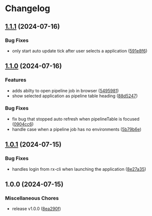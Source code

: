 # Changelog

## [1.1.1](https://github.com/FredrikMWold/radix-tui/compare/v1.1.0...v1.1.1) (2024-07-16)


### Bug Fixes

* only start auto update tick after user selects a application ([591e8f6](https://github.com/FredrikMWold/radix-tui/commit/591e8f648b354a9e468cd501da199e6810f34ed1))

## [1.1.0](https://github.com/FredrikMWold/radix-tui/compare/v1.0.1...v1.1.0) (2024-07-16)


### Features

* adds abilty to open pipeline job in browser ([5495981](https://github.com/FredrikMWold/radix-tui/commit/549598180a1bfeeb9446bbe2f4a06de8ebf4af21))
* show selected application as pipeline table heading ([88d5247](https://github.com/FredrikMWold/radix-tui/commit/88d5247d1edacec2adc780ffe6c8d7967eacd890))


### Bug Fixes

* fix bug that stopped auto refresh when pipelineTable is focused ([0904cc6](https://github.com/FredrikMWold/radix-tui/commit/0904cc68555290eecf174fbad970c41d0f6b7e6f))
* handle case when a pipeline job has no environments ([5b79b6e](https://github.com/FredrikMWold/radix-tui/commit/5b79b6ec7ef2da1361824d79d4312cee001237ba))

## [1.0.1](https://github.com/FredrikMWold/radix-tui/compare/v1.0.0...v1.0.1) (2024-07-15)


### Bug Fixes

* handles login from rx-cli when launching the application ([8e27a35](https://github.com/FredrikMWold/radix-tui/commit/8e27a35b1a58216a7ae01d6538b6947c0cba2a9e))

## 1.0.0 (2024-07-15)


### Miscellaneous Chores

* release v1.0.0 ([8ea290f](https://github.com/FredrikMWold/radix-tui/commit/8ea290f5485b376ba764a7546620c6a70a19d7e7))
